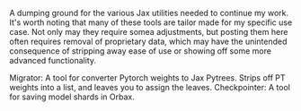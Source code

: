 A dumping ground for the various Jax utilities needed to continue my work.
It's worth noting that many of these tools are tailor made for my specific use case.
Not only may they require somea adjustments, but posting them here often requires removal of proprietary data,
which may have the unintended consequence of stripping away ease of use or showing off some more advanced functionality.

Migrator: A tool for converter Pytorch weights to Jax Pytrees. Strips off PT weights into a list, and leaves you to assign the leaves.
Checkpointer: A tool for saving model shards in Orbax.
